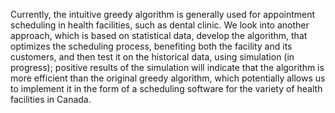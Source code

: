 Currently, the intuitive greedy algorithm is generally used for appointment scheduling in health facilities, such as dental clinic. We look into another approach, which is based on statistical data, develop the algorithm, that optimizes the scheduling process, benefiting both the facility and its customers, and then test it on the historical data, using simulation (in progress); positive results of the simulation will indicate that the algorithm is more efficient than the original greedy algorithm, which potentially allows us to implement it in the form of a scheduling software for the variety of health facilities in Canada.
